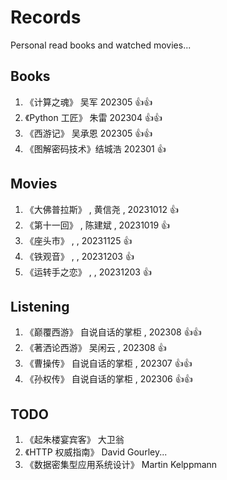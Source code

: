 # Records

Personal read books and watched movies...

## Books

1. 《计算之魂》 吴军 202305 :+1::+1:
1. 《Python 工匠》 朱雷 202304 :+1::+1:
1. 《西游记》 吴承恩 202305 :+1::+1:
1. 《图解密码技术》结城浩 202301 :+1:

## Movies

1. 《大佛普拉斯》 , 黄信尧 , 20231012 :+1:
1. 《第十一回》 , 陈建斌 , 20231019 :+1:
1. 《座头市》 , , 20231125 :+1:
1. 《铁观音》 , , 20231203 :+1:
1. 《运转手之恋》 , , 20231203 :+1:

## Listening

1. 《巅覆西游》 自说自话的掌柜 , 202308 :+1::+1:
1. 《著洒论西游》 吴闲云 , 202308 :+1:
1. 《曹操传》 自说自话的掌柜 , 202307 :+1::+1:
1. 《孙权传》 自说自话的掌柜 , 202306 :+1::+1:

## TODO

1. 《起朱楼宴宾客》 大卫翁
1. 《HTTP 权威指南》 David Gourley...
1. 《数据密集型应用系统设计》 Martin Kelppmann
